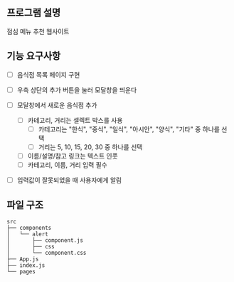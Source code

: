 ## 프로그램 설명
점심 메뉴 추천 웹사이트

## 기능 요구사항

- [ ]  음식점 목록 페이지 구현
- [ ]  우측 상단의 추가 버튼을 눌러 모달창을 띄운다
- [ ]  모달창에서 새로운 음식점 추가
    - [ ]  카테고리, 거리는 셀렉트 박스를 사용
        - [ ]  카테고리는 "한식", "중식", "일식", "아시안", "양식", "기타" 중 하나를 선택
        - [ ]  거리는  5, 10, 15, 20, 30 중 하나를 선택
    - [ ]  이름/설명/참고 링크는 텍스트 인풋
    - [ ]  카테고리, 이름, 거리 입력 필수
- [ ]  입력값이 잘못되었을 때 사용자에게 알림


## 파일 구조

```base
src
├── components
│   └── alert
│       ├── component.js
│       ├── css
│       └── component.css
├── App.js
├── index.js
└── pages

```
